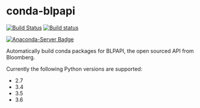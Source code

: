 # conda-blpapi
[![Build Status](https://travis-ci.org/macinv/conda-blpapi.svg?branch=master)](https://travis-ci.org/macinv/conda-blpapi)
[![Build status](https://ci.appveyor.com/api/projects/status/1v12h463e2pcmshu?svg=true)](https://ci.appveyor.com/project/macinv/conda-blpapi)

[![Anaconda-Server Badge](https://anaconda.org/macinv/blpapi/badges/version.svg)](https://anaconda.org/macinv/blpapi)


Automatically build conda packages for BLPAPI, the open sourced API from Bloomberg.  

Currently the following Python versions are supported:
* 2.7
* 3.4
* 3.5
* 3.6